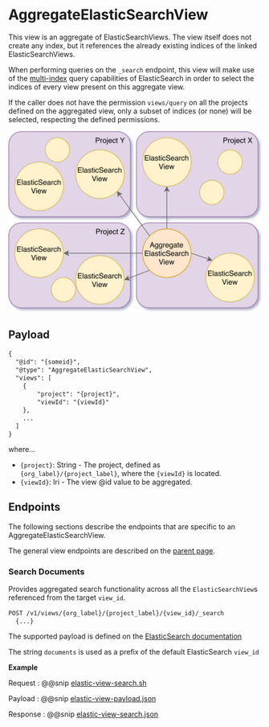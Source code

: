 # AggregateElasticSearchView

This view is an aggregate of ElasticSearchViews. The view itself does not create any index, but it references the already existing indices of the linked ElasticSearchViews.

When performing queries on the `_search` endpoint, this view will make use of the [multi-index](https://www.elastic.co/guide/en/elasticsearch/reference/current/multi-index.html) query capabilities of ElasticSearch in order to select the indices of every view present on this aggregate view.

If the caller does not have the permission `views/query` on all the projects defined on the aggregated view, only a subset of indices (or none) will be selected, respecting the defined permissions.

![Aggregate ElasticSearchView](../../assets/views/aggregate-view.png "Aggregate ElasticSearchView")

## Payload

```
{
  "@id": "{someid}",
  "@type": "AggregateElasticSearchView",
  "views": [ 
    {
        "project": "{project}",
        "viewId": "{viewId}"
    },
    ...
  ]
}
```

where...
 
- `{project}`: String - The project, defined as `{org_label}/{project_label}`, where the `{viewId}` is located.
- `{viewId}`: Iri - The view @id value to be aggregated.

## Endpoints

The following sections describe the endpoints that are specific to an AggregateElasticSearchView.

The general view endpoints are described on the [parent page](index.html#endpoints).

### Search Documents

Provides aggregated search functionality across all the `ElasticSearchView`s referenced from the target `view_id`.

```
POST /v1/views/{org_label}/{project_label}/{view_id}/_search
  {...}
```
The supported payload is defined on the [ElasticSearch documentation](https://www.elastic.co/guide/en/elasticsearch/reference/current/search-request-body.html)

The string `documents` is used as a prefix of the default ElasticSearch `view_id`

**Example**

Request
:   @@snip [elastic-view-search.sh](../../assets/views/elastic-view-search.sh)

Payload
:   @@snip [elastic-view-payload.json](../../assets/views/elastic-view-search-payload.json)

Response
:   @@snip [elastic-view-search.json](../../assets/views/elastic-view-search.json)
